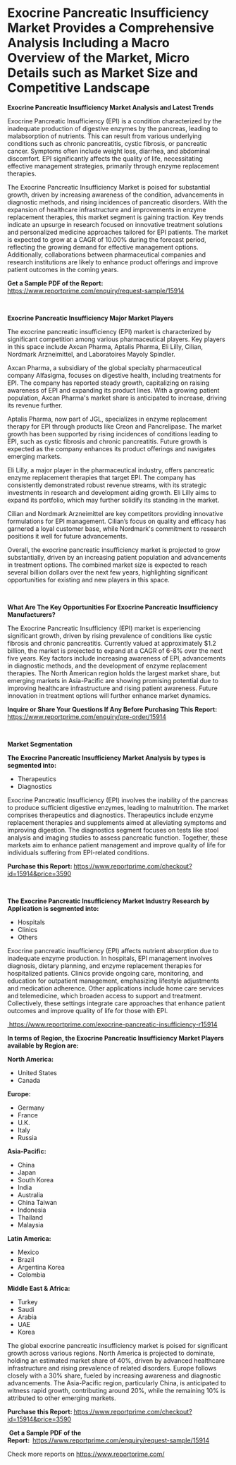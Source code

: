 <p><h1>Exocrine Pancreatic Insufficiency Market Provides a Comprehensive Analysis Including a Macro Overview of the Market, Micro Details such as Market Size and Competitive Landscape</h1></p><p><strong>Exocrine Pancreatic Insufficiency Market Analysis and Latest Trends</strong></p>
<p><p>Exocrine Pancreatic Insufficiency (EPI) is a condition characterized by the inadequate production of digestive enzymes by the pancreas, leading to malabsorption of nutrients. This can result from various underlying conditions such as chronic pancreatitis, cystic fibrosis, or pancreatic cancer. Symptoms often include weight loss, diarrhea, and abdominal discomfort. EPI significantly affects the quality of life, necessitating effective management strategies, primarily through enzyme replacement therapies.</p><p>The Exocrine Pancreatic Insufficiency Market is poised for substantial growth, driven by increasing awareness of the condition, advancements in diagnostic methods, and rising incidences of pancreatic disorders. With the expansion of healthcare infrastructure and improvements in enzyme replacement therapies, this market segment is gaining traction. Key trends indicate an upsurge in research focused on innovative treatment solutions and personalized medicine approaches tailored for EPI patients. The market is expected to grow at a CAGR of 10.00% during the forecast period, reflecting the growing demand for effective management options. Additionally, collaborations between pharmaceutical companies and research institutions are likely to enhance product offerings and improve patient outcomes in the coming years.</p></p>
<p><strong>Get a Sample PDF of the Report:&nbsp;</strong> <a href="https://www.reportprime.com/enquiry/request-sample/15914?utm_campaign=904&utm_medium=2&utm_source=Github&utm_content=ia&utm_term=20032025&utm_id=exocrine-pancreatic-insufficiency">https://www.reportprime.com/enquiry/request-sample/15914</a></p>
<p>&nbsp;</p>
<p><strong>Exocrine Pancreatic Insufficiency Major Market Players</strong></p>
<p><p>The exocrine pancreatic insufficiency (EPI) market is characterized by significant competition among various pharmaceutical players. Key players in this space include Axcan Pharma, Aptalis Pharma, Eli Lilly, Cilian, Nordmark Arzneimittel, and Laboratoires Mayoly Spindler.</p><p>Axcan Pharma, a subsidiary of the global specialty pharmaceutical company Alfasigma, focuses on digestive health, including treatments for EPI. The company has reported steady growth, capitalizing on raising awareness of EPI and expanding its product lines. With a growing patient population, Axcan Pharma's market share is anticipated to increase, driving its revenue further.</p><p>Aptalis Pharma, now part of JGL, specializes in enzyme replacement therapy for EPI through products like Creon and Pancrelipase. The market growth has been supported by rising incidences of conditions leading to EPI, such as cystic fibrosis and chronic pancreatitis. Future growth is expected as the company enhances its product offerings and navigates emerging markets.</p><p>Eli Lilly, a major player in the pharmaceutical industry, offers pancreatic enzyme replacement therapies that target EPI. The company has consistently demonstrated robust revenue streams, with its strategic investments in research and development aiding growth. Eli Lilly aims to expand its portfolio, which may further solidify its standing in the market.</p><p>Cilian and Nordmark Arzneimittel are key competitors providing innovative formulations for EPI management. Cilian’s focus on quality and efficacy has garnered a loyal customer base, while Nordmark's commitment to research positions it well for future advancements.</p><p>Overall, the exocrine pancreatic insufficiency market is projected to grow substantially, driven by an increasing patient population and advancements in treatment options. The combined market size is expected to reach several billion dollars over the next few years, highlighting significant opportunities for existing and new players in this space.</p></p>
<p>&nbsp;</p>
<p><strong>What Are The Key Opportunities For Exocrine Pancreatic Insufficiency Manufacturers?</strong></p>
<p><p>The Exocrine Pancreatic Insufficiency (EPI) market is experiencing significant growth, driven by rising prevalence of conditions like cystic fibrosis and chronic pancreatitis. Currently valued at approximately $1.2 billion, the market is projected to expand at a CAGR of 6-8% over the next five years. Key factors include increasing awareness of EPI, advancements in diagnostic methods, and the development of enzyme replacement therapies. The North American region holds the largest market share, but emerging markets in Asia-Pacific are showing promising potential due to improving healthcare infrastructure and rising patient awareness. Future innovation in treatment options will further enhance market dynamics.</p></p>
<p><strong>Inquire or Share Your Questions If Any Before Purchasing This Report:</strong> <a href="https://www.reportprime.com/enquiry/pre-order/15914?utm_campaign=904&utm_medium=2&utm_source=Github&utm_content=ia&utm_term=20032025&utm_id=exocrine-pancreatic-insufficiency">https://www.reportprime.com/enquiry/pre-order/15914</a></p>
<p>&nbsp;</p>
<p><strong>Market Segmentation</strong></p>
<p><strong>The Exocrine Pancreatic Insufficiency Market Analysis by types is segmented into:</strong></p>
<p><ul><li>Therapeutics</li><li>Diagnostics</li></ul></p>
<p><p>Exocrine Pancreatic Insufficiency (EPI) involves the inability of the pancreas to produce sufficient digestive enzymes, leading to malnutrition. The market comprises therapeutics and diagnostics. Therapeutics include enzyme replacement therapies and supplements aimed at alleviating symptoms and improving digestion. The diagnostics segment focuses on tests like stool analysis and imaging studies to assess pancreatic function. Together, these markets aim to enhance patient management and improve quality of life for individuals suffering from EPI-related conditions.</p></p>
<p><strong>Purchase this Report:&nbsp;</strong><a href="https://www.reportprime.com/checkout?id=15914&price=3590&utm_campaign=904&utm_medium=2&utm_source=Github&utm_content=ia&utm_term=20032025&utm_id=exocrine-pancreatic-insufficiency">https://www.reportprime.com/checkout?id=15914&price=3590</a></p>
<p>&nbsp;</p>
<p><strong>The Exocrine Pancreatic Insufficiency Market Industry Research by Application is segmented into:</strong></p>
<p><ul><li>Hospitals</li><li>Clinics</li><li>Others</li></ul></p>
<p><p>Exocrine pancreatic insufficiency (EPI) affects nutrient absorption due to inadequate enzyme production. In hospitals, EPI management involves diagnosis, dietary planning, and enzyme replacement therapies for hospitalized patients. Clinics provide ongoing care, monitoring, and education for outpatient management, emphasizing lifestyle adjustments and medication adherence. Other applications include home care services and telemedicine, which broaden access to support and treatment. Collectively, these settings integrate care approaches that enhance patient outcomes and improve quality of life for those with EPI.</p></p>
<p><a href="https://www.reportprime.com/exocrine-pancreatic-insufficiency-r15914?utm_campaign=904&utm_medium=2&utm_source=Github&utm_content=ia&utm_term=20032025&utm_id=exocrine-pancreatic-insufficiency">&nbsp;https://www.reportprime.com/exocrine-pancreatic-insufficiency-r15914</a></p>
<p><strong>In terms of Region, the Exocrine Pancreatic Insufficiency Market Players available by Region are:</strong></p>
<p>
    <p> <strong> North America: </strong>
        <ul>
            <li>United States</li>
            <li>Canada</li>
        </ul>
        </p> 
    <p> <strong> Europe: </strong>
        <ul>
            <li>Germany</li>
            <li>France</li>
            <li>U.K.</li>
            <li>Italy</li>
            <li>Russia</li>
        </ul>
        </p> 
    <p> <strong> Asia-Pacific: </strong>
        <ul>
            <li>China</li>
            <li>Japan</li>
            <li>South Korea</li>
            <li>India</li>
            <li>Australia</li>
            <li>China Taiwan</li>
            <li>Indonesia</li>
            <li>Thailand</li>
            <li>Malaysia</li>
        </ul>
        </p> 
    <p> <strong> Latin America: </strong>
        <ul>
            <li>Mexico</li>
            <li>Brazil</li>
            <li>Argentina Korea</li>
            <li>Colombia</li>
        </ul>
        </p> 
    <p> <strong> Middle East & Africa: </strong>
        <ul>
            <li>Turkey</li>
            <li>Saudi</li>
            <li>Arabia</li>
            <li>UAE</li>
            <li>Korea</li>
        </ul>
    </p>
    </p>
<p><p>The global exocrine pancreatic insufficiency market is poised for significant growth across various regions. North America is projected to dominate, holding an estimated market share of 40%, driven by advanced healthcare infrastructure and rising prevalence of related disorders. Europe follows closely with a 30% share, fueled by increasing awareness and diagnostic advancements. The Asia-Pacific region, particularly China, is anticipated to witness rapid growth, contributing around 20%, while the remaining 10% is attributed to other emerging markets.</p></p>
<p><strong>Purchase this Report: </strong><a href="https://www.reportprime.com/checkout?id=15914&price=3590&utm_campaign=904&utm_medium=2&utm_source=Github&utm_content=ia&utm_term=20032025&utm_id=exocrine-pancreatic-insufficiency">https://www.reportprime.com/checkout?id=15914&price=3590</a></p>
<p>&nbsp;<strong>Get a Sample PDF of the Report:&nbsp;&nbsp;</strong><a href="https://www.reportprime.com/enquiry/request-sample/15914?utm_campaign=904&utm_medium=2&utm_source=Github&utm_content=ia&utm_term=20032025&utm_id=exocrine-pancreatic-insufficiency">https://www.reportprime.com/enquiry/request-sample/15914</a></p>
<p><strong></strong></p>
<p>Check more reports on <a href="https://www.reportprime.com/?utm_campaign=904&utm_medium=2&utm_source=Github&utm_content=ia&utm_term=20032025&utm_id=exocrine-pancreatic-insufficiency">https://www.reportprime.com/</a></p>